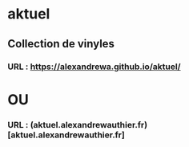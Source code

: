 # aktuel
## Collection de vinyles
### URL : https://alexandrewa.github.io/aktuel/
# OU
### URL : (aktuel.alexandrewauthier.fr)[aktuel.alexandrewauthier.fr]
